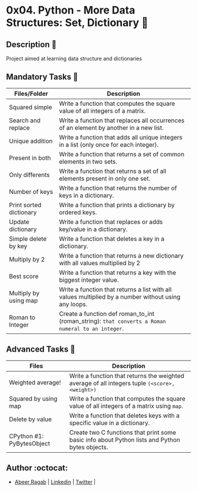 # 0x04. Python - More Data Structures: Set, Dictionary :bullettrain_side:

## Description :moyai:

Project aimed at learning data structure and dictionaries

## Mandatory Tasks :book:

| Files/Folder | Description |
| ------------ | ----------- |
| Squared simple | Write a function that computes the square value of all integers of a matrix. |
|Search and replace  | Write a function that replaces all occurrences of an element by another in a new list. |
| Unique addition | Write a function that adds all unique integers in a list (only once for each integer). |
| Present in both | Write a function that returns a set of common elements in two sets. |
| Only differents | Write a function that returns a set of all elements present in only one set. |
| Number of keys | Write a function that returns the number of keys in a dictionary. |
| Print sorted dictionary | Write a function that prints a dictionary by ordered keys. |
| Update dictionary | Write a function that replaces or adds key/value in a dictionary. |
| Simple delete by key | Write a function that deletes a key in a dictionary. |
| Multiply by 2 | Write a function that returns a new dictionary with all values multiplied by 2 |
| Best score | Write a function that returns a key with the biggest integer value. |
| Multiply by using map | Write a function that returns a list with all values multiplied by a number without using any loops. |
| Roman to Integer | Create a function def roman_to_int (roman_string): ```that converts a Roman numeral to an integer```. |

## Advanced Tasks :light_rail:

| Files | Description |
| ----- | ----------- |
| Weighted average!  | Write a function that returns the weighted average of all integers tuple ```(<score>, <weight>)``` |
| Squared by using map | Write a function that computes the square value of all integers of a matrix using ```map```. |
| Delete by value | Write a function that deletes keys with a specific value in a dictionary. |
| CPython #1: PyBytesObject | Create two C functions that print some basic info about Python lists and Python bytes objects. |


## Author :octocat:

- [Abeer Ragab](https://github.com/Abeer-M-Ali) | [Linkedin](https://www.linkedin.com/in/abeer-ragab-b25872260/) | [Twitter](https://twitter.com/abeerragab5211) | 
